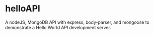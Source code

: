# helloAPI
A nodeJS, MongoDB API with express, body-parser, and mongoose to demonstrate a Hello World API development server.
